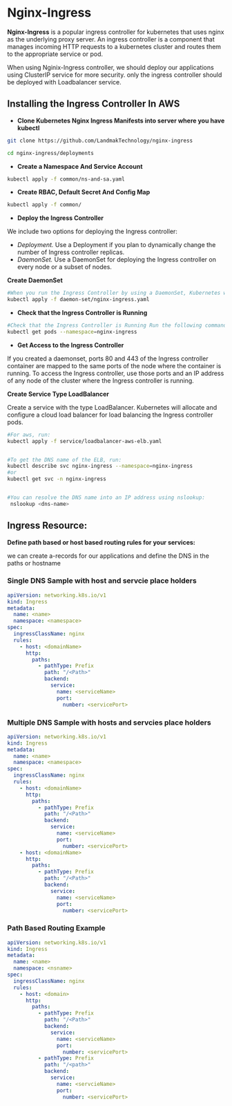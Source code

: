 # Nginx-Ingress

**Nginx-Ingress** is a popular ingress controller for kubernetes that uses nginx as the underlying proxy server. An ingress controller is a component that manages incoming HTTP requests to a kubernetes cluster and routes them to the appropriate service or pod.

When using Nginix-Ingress controller, we should deploy our applications using ClusterIP service for more security. only the ingress controller should be deployed with Loadbalancer service.

## Installing the Ingress Controller In AWS

- **Clone Kubernetes Nginx Ingress Manifests into server where you have kubectl**

```sh
git clone https://github.com/LandmakTechnology/nginx-ingress

cd nginx-ingress/deployments
```

- **Create a Namespace And Service Account**

```sh
kubectl apply -f common/ns-and-sa.yaml
```

- **Create RBAC, Default Secret And Config Map**

```sh
kubectl apply -f common/
```

- **Deploy the Ingress Controller**

We include two options for deploying the Ingress controller:

- _Deployment._ Use a Deployment if you plan to dynamically change the number of Ingress controller replicas.
- _DaemonSet._ Use a DaemonSet for deploying the Ingress controller on every node or a subset of nodes.

**Create DaemonSet**

```sh
#When you run the Ingress Controller by using a DaemonSet, Kubernetes will create an Ingress controller pod on every node of the cluster.
kubectl apply -f daemon-set/nginx-ingress.yaml
```

- **Check that the Ingress Controller is Running**

```sh
#Check that the Ingress Controller is Running Run the following command to make sure that the Ingress controller pods are running:
kubectl get pods --namespace=nginx-ingress
```

- **Get Access to the Ingress Controller**

If you created a daemonset, ports 80 and 443 of the Ingress controller container are mapped to the same ports of the node where the container is running. To access the Ingress controller, use those ports and an IP address of any node of the cluster where the Ingress controller is running.

**Create Service Type LoadBalancer**

Create a service with the type LoadBalancer. Kubernetes will allocate and configure a cloud load balancer for load balancing the Ingress controller pods.

```sh
#For aws, run:
kubectl apply -f service/loadbalancer-aws-elb.yaml


#To get the DNS name of the ELB, run:
kubectl describe svc nginx-ingress --namespace=nginx-ingress
#or
kubectl get svc -n nginx-ingress


#You can resolve the DNS name into an IP address using nslookup:
 nslookup <dns-name>
```

## Ingress Resource:

**Define path based or host based routing rules for your services:**

we can create a-records for our applications and define the DNS in the paths or hostname

### Single DNS Sample with host and servcie place holders

```yaml
apiVersion: networking.k8s.io/v1
kind: Ingress
metadata:
  name: <name>
  namespace: <namespace>
spec:
  ingressClassName: nginx
  rules:
    - host: <domainName>
      http:
        paths:
          - pathType: Prefix
            path: "/<Path>"
            backend:
              service:
                name: <serviceName>
                port:
                  number: <servicePort>
```

### Multiple DNS Sample with hosts and servcies place holders

```yaml
apiVersion: networking.k8s.io/v1
kind: Ingress
metadata:
  name: <name>
  namespace: <namespace>
spec:
  ingressClassName: nginx
  rules:
    - host: <domainName>
      http:
        paths:
          - pathType: Prefix
            path: "/<Path>"
            backend:
              service:
                name: <serviceName>
                port:
                  number: <servicePort>
    - host: <domainName>
      http:
        paths:
          - pathType: Prefix
            path: "/<Path>"
            backend:
              service:
                name: <serviceName>
                port:
                  number: <servicePort>
```

### Path Based Routing Example

```yaml
apiVersion: networking.k8s.io/v1
kind: Ingress
metadata:
  name: <name>
  namespace: <nsname>
spec:
  ingressClassName: nginx
  rules:
    - host: <domain>
      http:
        paths:
          - pathType: Prefix
            path: "/<Path>"
            backend:
              service:
                name: <serviceName>
                port:
                  number: <servicePort>
          - pathType: Prefix
            path: "/<path>"
            backend:
              service:
                name: <servcieName>
                port:
                  number: <servicePort>
```
